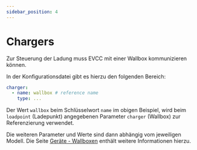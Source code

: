 ```yaml
---
sidebar_position: 4
---
```


# Chargers

Zur Steuerung der Ladung muss EVCC mit einer Wallbox kommunizieren können.

In der Konfigurationsdatei gibt es hierzu den folgenden Bereich:

```yaml
charger:
  - name: wallbox # reference name
    type: ...
```

Der Wert `wallbox` beim Schlüsselwort `name` im obigen Beispiel, wird beim `loadpoint` (Ladepunkt) angegebenen Parameter `charger` (Wallbox) zur Referenzierung verwendet.

Die weiteren Parameter und Werte sind dann abhängig vom jeweiligen Modell. Die Seite [Geräte - Wallboxen](/docs/devices/chargers) enthält weitere Informationen hierzu.

